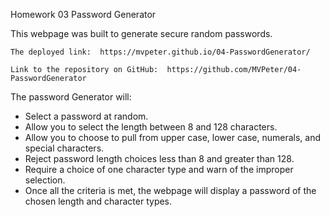 Homework 03 Password Generator

This webpage was built to generate secure random passwords.  

    The deployed link:  https://mvpeter.github.io/04-PasswordGenerator/

    Link to the repository on GitHub:  https://github.com/MVPeter/04-PasswordGenerator


The password Generator will: 

- Select a password at random.
- Allow you to select the length between 8 and 128 characters.
- Allow you to choose to pull from upper case, lower case, numerals, and special characters.
- Reject password length choices less than 8 and greater than 128.
- Require a choice of one character type and warn of the improper selection. 
- Once all the criteria is met, the webpage will display a password of the chosen length and character types.


